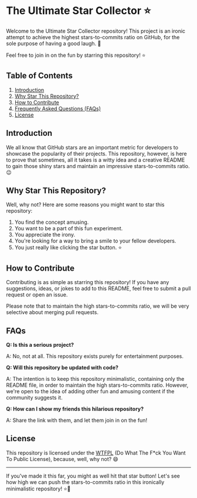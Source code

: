 # The Ultimate Star Collector ⭐

Welcome to the Ultimate Star Collector repository! This project is an ironic attempt to achieve the highest stars-to-commits ratio on GitHub, for the sole purpose of having a good laugh. 🤣

Feel free to join in on the fun by starring this repository! ⭐

## Table of Contents

1. [Introduction](#introduction)
2. [Why Star This Repository?](#why-star-this-repository)
3. [How to Contribute](#how-to-contribute)
4. [Frequently Asked Questions (FAQs)](#faqs)
5. [License](#license)

## Introduction

We all know that GitHub stars are an important metric for developers to showcase the popularity of their projects. This repository, however, is here to prove that sometimes, all it takes is a witty idea and a creative README to gain those shiny stars and maintain an impressive stars-to-commits ratio. 😉

## Why Star This Repository?

Well, why not? Here are some reasons you might want to star this repository:

1. You find the concept amusing.
2. You want to be a part of this fun experiment.
3. You appreciate the irony.
4. You're looking for a way to bring a smile to your fellow developers.
5. You just really like clicking the star button. ⭐

## How to Contribute

Contributing is as simple as starring this repository! If you have any suggestions, ideas, or jokes to add to this README, feel free to submit a pull request or open an issue.

Please note that to maintain the high stars-to-commits ratio, we will be very selective about merging pull requests.

## FAQs

**Q: Is this a serious project?**

A: No, not at all. This repository exists purely for entertainment purposes.

**Q: Will this repository be updated with code?**

A: The intention is to keep this repository minimalistic, containing only the README file, in order to maintain the high stars-to-commits ratio. However, we're open to the idea of adding other fun and amusing content if the community suggests it.

**Q: How can I show my friends this hilarious repository?**

A: Share the link with them, and let them join in on the fun!

## License

This repository is licensed under the [WTFPL](http://www.wtfpl.net/about/) (Do What The F*ck You Want To Public License), because, well, why not? 😄

---

If you've made it this far, you might as well hit that star button! Let's see how high we can push the stars-to-commits ratio in this ironically minimalistic repository! ⭐🚀
